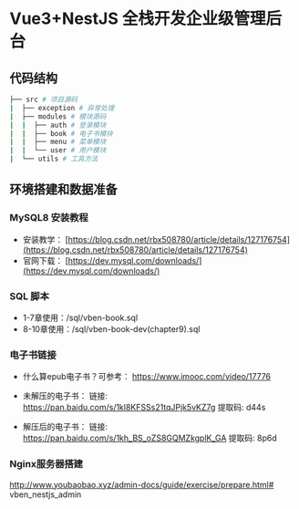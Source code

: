 # Vue3+NestJS 全栈开发企业级管理后台

## 代码结构
```bash
├── src # 项目源码
|  ├── exception # 异常处理
|  ├── modules # 模块源码
|  |  ├── auth # 登录模块
|  |  ├── book # 电子书模块
|  |  ├── menu # 菜单模块
|  |  └── user # 用户模块
|  └── utils # 工具方法
```

## 环境搭建和数据准备
### MySQL8 安装教程

- 安装教学：
[https://blog.csdn.net/rbx508780/article/details/127176754](https://blog.csdn.net/rbx508780/article/details/127176754)
- 官网下载：
[https://dev.mysql.com/downloads/](https://dev.mysql.com/downloads/)

### SQL 脚本

- 1-7章使用：/sql/vben-book.sql
- 8-10章使用：/sql/vben-book-dev(chapter9).sql

### 电子书链接
- 什么算epub电子书？可参考：
https://www.imooc.com/video/17776

- 未解压的电子书：
链接: https://pan.baidu.com/s/1kl8KFSSs21tqJPjk5vKZ7g 提取码: d44s

- 解压后的电子书：
链接: https://pan.baidu.com/s/1kh_BS_oZS8GQMZkgplK_GA 提取码: 8p6d

### Nginx服务器搭建
http://www.youbaobao.xyz/admin-docs/guide/exercise/prepare.html# vben_nestjs_admin
